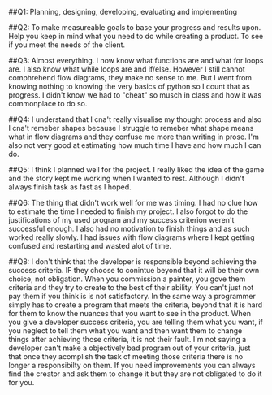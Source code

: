 ##Q1:
Planning, designing, developing, evaluating and implementing

##Q2: 
To make measureable goals to base your progress and results upon. Help you keep in mind what you need to do while creating a product. To see if you meet the needs of the client.

##Q3: 
Almost everything. I now know what functions are and what for loops are. I also know what while loops are and if/else. However I still cannot comphrehend flow diagrams, they make no sense to me. But I went from knowing nothing to knowing the very basics of python so I count that as progress. I didn't know we had to "cheat" so musch in class and how it was commonplace to do so.

##Q4: 
I understand that I cna't really visualise my thought process and also I cna't remeber shapes because I struggle to remeber what shape means what in flow diagrams and they confuse me more than writing in prose. I'm also not very good at estimating how much time I have and how much I can do.

##Q5: 
I think I planned well for the project. I really liked the idea of the game and the story kept me working when I wanted to rest. Although I didn't always finish task as fast as I hoped.

##Q6: 
The thing that didn't work well for me was timing. I had no clue how to estimate the time I needed to finish my project. I also forgot to do the justifications of my used program and my success criterion weren't successful enough. I also had no motivation to finish things and as such worked really slowly. I had issues with flow diagrams where I kept getting confused and restarting and wasted alot of time.

##Q8: 
I don't think that the developer is responsible beyond achieving the success criteria. IF they choose to conintue beyond that it will be their own choice, not obligation. When you commission a painter, you gove them criteria and they try to create to the best of their ability. You can't just not pay them if you think is is not satisfactory. In the same way a programmer simply has to create a program that meets the criteria, beyond that it is hard for them to know the nuances that you want to see in the product. When you give a developer success criteria, you are telling them what you want, if you neglect to tell them what you want and then want them to change things after achieving those criteria, it is not their fault. I'm not saying a developer can't make a objectively bad program out of your criteria, just that once they acomplish the task of meeting those criteria there is no longer a responsibilty on them. If you need improvements you can always find the creator and ask them to change it but they are not obligated to do it for you.
